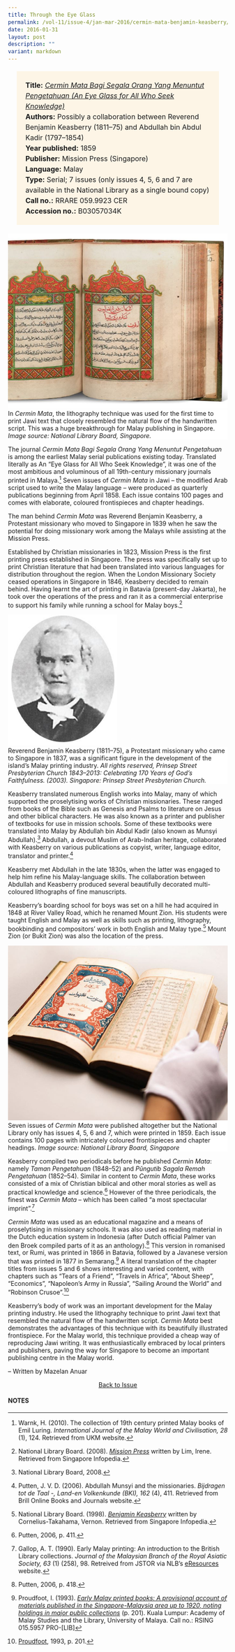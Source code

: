 ```yaml
---
title: Through the Eye Glass
permalink: /vol-11/issue-4/jan-mar-2016/cermin-mata-benjamin-keasberry/
date: 2016-01-31
layout: post
description: ""
variant: markdown
---
```

<span style="background-colour: #fdf5e6; padding: 20px; margin: 20px; background:#fdf5e6; display:block; font-size:1rem; line-height:1.5rem;"> 
	<b>Title:</b> <a href="http://eservice.nlb.gov.sg/item_holding_s.aspx?bid=4412481"><i>Cermin Mata Bagi Segala Orang Yang 
	Menuntut Pengetahuan (An Eye Glass for All Who Seek Knowledge)</i></a><br>
<b>Authors:</b> Possibly a collaboration between Reverend Benjamin Keasberry (1811–75) and Abdullah bin Abdul Kadir (1797–1854)<br>
<b>Year published:</b> 1859<br>
<b>Publisher:</b> Mission Press (Singapore)<br>
<b>Language:</b> Malay<br>
<b>Type:</b> Serial; 7 issues (only issues 4, 5, 6 and 7 are available in the National Library as a single bound copy)<br>
<b>Call no.:</b> RRARE 059.9923 CER<br>
<b>Accession no.:</b> B03057034K
</span>

<img style="width: 650px; height: 400px;" src="/images/vol-11-issue-4/through-the-eye-glass/E1.JPG">
<div style="background-color: white;">In <i>Cermin Mata</i>, the lithography technique was used for the first time to print Jawi text that closely resembled the natural flow of the handwritten script. This was a huge breakthrough for Malay publishing in Singapore. <i>Image source: National Library Board, Singapore.</i></div>

The journal *Cermin Mata Bagi Segala Orang Yang Menuntut Pengetahuan* is among the earliest Malay serial publications existing today. Translated literally as An “Eye Glass for All Who Seek Knowledge”, it was one of the most ambitious and voluminous of all 19th-century missionary journals printed in Malaya.[^1] Seven issues of *Cermin Mata* in Jawi – the modified Arab script used to 
write the Malay language – were produced as quarterly publications beginning from April 1858. Each issue contains 100 pages and comes with elaborate, coloured frontispieces and chapter headings.

The man behind *Cermin Mata* was Reverend Benjamin Keasberry, a Protestant missionary who moved to Singapore in 1839 when he saw the potential for doing missionary work among the Malays while assisting at the Mission Press.

Established by Christian missionaries in 1823, Mission Press is the first printing press established in Singapore. The press was specifically set up to print Christian literature that had been translated into various languages for distribution throughout the region. When the London 
Missionary Society ceased operations in Singapore in 1846, Keasberry decided to remain behind. Having learnt the art of printing in Batavia (present-day Jakarta), he took over the operations of the press and ran it as a commercial enterprise to support his family while running a school for Malay boys.[^2]

<img style="width: 250px; height: 300px;" src="/images/vol-11-issue-4/through-the-eye-glass/E2.JPG">
<div style="background-color: white;">Reverend Benjamin Keasberry (1811–75), a Protestant missionary who came to Singapore in 1837, was a significant figure in the development of the island’s Malay printing industry. <i>All rights reserved, Prinsep Street Presbyterian Church 1843–2013: Celebrating 170 Years of God’s Faithfulness. (2003). Singapore: Prinsep Street 
Presbyterian Church.</i></div>

Keasberry translated numerous English works into Malay, many of which supported the proselytising works of Christian missionaries. These ranged from books of the Bible such as Genesis and Psalms to literature on Jesus and other biblical characters. He was also known as a printer and publisher of textbooks for use in mission schools. Some of these textbooks were translated into 
Malay by Abdullah bin Abdul Kadir (also known as Munsyi Abdullah).[^3] Abdullah, a devout Muslim of Arab-Indian heritage, collaborated with Keasberry on various publications as copyist, writer, language editor, translator and printer.[^4]

Keasberry met Abdullah in the late 1830s, when the latter was engaged to help him refine his Malay-language skills. The collaboration between Abdullah and 
Keasberry produced several beautifully decorated multi-coloured lithographs of fine manuscripts. 

Keasberry’s boarding school for boys was set on a hill he had acquired in 1848 at River Valley Road, which he renamed Mount Zion. His students were taught English and Malay as well as skills such as printing, lithography, bookbinding and compositors’ work in both English and 
Malay type.[^5] Mount Zion (or Bukit Zion) was also the location of the press.

<img style="width: 650px; height: 400px;" src="/images/vol-11-issue-4/through-the-eye-glass/E3.JPG">
<div style="background-color: white;"> Seven issues of <i>Cermin Mata</i> were published altogether but the National Library only has issues 4, 5, 6 and 7, which were printed in 1859. Each issue contains 100 pages with 
intricately coloured frontispieces and chapter headings. <i>Image source: National Library Board, Singapore</i></div>

Keasberry compiled two periodicals before he published *Cermin Mata*: namely *Taman Pengetahuan* (1848–52) and *Pŭngutib Sagala Remah Pengetahuan* (1852–54). Similar in content to *Cermin Mata*, these works consisted of a mix of Christian biblical and other moral stories as well as practical knowledge and science.[^6] However of the three periodicals, the finest was *Cermin Mata* – which has been called “a most spectacular imprint”.[^7]

*Cermin Mata* was used as an educational magazine and a means of proselytising in missionary schools. It was also used as reading material in the Dutch education 
system in Indonesia (after Dutch official Palmer van den Broek compiled parts of it as an anthology).[^8] This version in romanised text, or Rumi, was printed in 1866 
in Batavia, followed by a Javanese version that was printed in 1877 in Semarang.[^9] A literal translation of the chapter titles from issues 5 and 6 shows interesting and varied content, with chapters such as “Tears of a Friend”, “Travels in Africa”, “About Sheep”, “Economics”, “Napoleon’s Army in Russia”, “Sailing Around the World” and “Robinson Crusoe”.[^10]

Keasberry’s body of work was an important development for the Malay printing industry. He used the lithography technique to print Jawi text that resembled the natural 
flow of the handwritten script. *Cermin Mata* best demonstrates the advantages of this technique with its beautifully illustrated frontispiece. For the Malay world, this technique provided a cheap way of reproducing Jawi 
writing. It was enthusiastically embraced by local printers and publishers, paving the way for Singapore to become an important publishing centre in the Malay world. 

– Written by Mazelan Anuar

<a href="/vol-11/issue-4/jan-mar-2016/"><center>Back to Issue</center></a>

#### **NOTES**
[^1]:Warnk, H. (2010). The collection of 19th century printed Malay books of Emil Luring. *International Journal of the Malay World and Civilisation, 28* (1), 124. Retrieved from UKM website.
[^2]:National Library Board. (2008). [*Mission Press*](https://www.nlb.gov.sg/main/article-detail?cmsuuid=e6d58920-6a12-44fa-b075-147611a4a1e9) written by Lim, Irene. Retrieved from Singapore Infopedia.
[^3]:National Library Board, 2008.
[^4]:Putten, J. V. D. (2006). Abdullah Munsyi and the missionaries. *Bijdragen tot de Taal -, Land-en Volkenkunde (BKI), 162* (4), 411. Retrieved from Brill Online Books and Journals website.
[^5]:National Library Board. (1998). [*Benjamin Keasberry*](http://eresources.nlb.gov.sg/infopedia/articles/SIP_781_2005-01-03.html) written by Cornelius-Takahama, Vernon. Retrieved from Singapore Infopedia.
[^6]:Putten, 2006, p. 411. 
[^7]:Gallop, A. T. (1990). Early Malay printing: An introduction to the British Library collections. *Journal of the Malaysian Branch of the Royal Asiatic Society, 63* (1) (258), 98. Retreived from JSTOR via NLB’s [eResources](https://eresources.nlb.gov.sg/main) website. 
[^8]:Putten, 2006, p. 418.
[^9]:Proudfoot, I. (1993). [*Early Malay printed books: A provisional account of materials published in the Singapore-Malaysia area up to 1920, noting holdings in major public collections*](http://eservice.nlb.gov.sg/item_holding_s.aspx?bid=6712616) (p. 201). Kuala Lumpur: Academy of Malay Studies and the Library, University of Malaya. Call no.: RSING 015.5957 PRO-[LIB]
[^10]:[Proudfoot](http://eservice.nlb.gov.sg/item_holding_s.aspx?bid=6712616), 1993, p. 201.